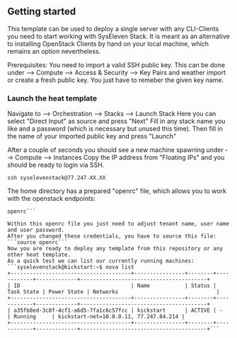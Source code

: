## Getting started 

This template can be used to deploy a single server with any CLI-Clients you 
need to start working with SysEleven Stack.
It is meant as an alternative to installing OpenStack Clients by hand on 
your local machine, which remains an option nevertheless.

Prerequisites:
You need to import a valid SSH public key.
This can be done under
--> Compute 
  --> Access & Security
    --> Key Pairs 
and weather import or create a fresh public key. You just have to remeber the given
key name.

### Launch the heat template

Navigate to 
--> Orchestration
  --> Stacks
    --> Launch Stack
Here you can select "Direct Input" as source and press "Next"
Fill in any stack name you like and a password (which is necessary but unused this time).
Then fill in the name of your imported public key and press "Launch"

After a couple of seconds you should see a new machine spawning under
--> Compute
 --> Instances
Copy the IP address from "Floating IPs" and you should be ready to login via SSH.

```ssh syselevenstack@77.247.XX.XX```

The home directory has a prepared "openrc" file, which allows you to work with the 
openstack endpoints:
```syselevenstack@kickstart:~$ ls
openrc```

Within this openrc file you just need to adjust tenant name, user name and user password.
After you changed these credentials, you have to source this file:
```source openrc```
Now you are ready to deploy any template from this repository or any other heat template.
As a quick test we can list our currently running machines:
```syselevenstack@kickstart:~$ nova list
+--------------------------------------+----------------+--------+------------+-------------+----------------------------------------+
| ID                                   | Name           | Status | Task State | Power State | Networks                               |
+--------------------------------------+----------------+--------+------------+-------------+----------------------------------------+
| a35fb8ed-3c8f-4cf1-a6d5-7fa1c6c57fcc | kickstart      | ACTIVE | -          | Running     | kickstart-net=10.0.0.11, 77.247.84.214 |
+--------------------------------------+----------------+--------+------------+-------------+----------------------------------------+```

